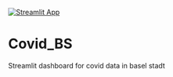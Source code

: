 [![Streamlit App](https://static.streamlit.io/badges/streamlit_badge_black_white.svg)](https://share.streamlit.io/jdenos/covid_bs/main/main.py)

# Covid_BS
Streamlit dashboard for covid data in basel stadt
